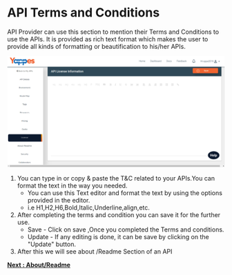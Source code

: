 API Terms and Conditions
========================

API Provider can use this section to mention their Terms and Conditions
to use the APIs. It is provided as rich text format which makes the user
to provide all kinds of formatting or beautification to his/her APIs.

![](images/existing_api/existing_api_license_01.png)

1.  You can type in or copy & paste the T&C related to your APIs.You can
    format the text in the way you needed.
    -   You can use this Text editor and format the text by using the
        options provided in the editor.
    -   i.e H1,H2,H6,Bold,Italic,Underline,align,etc.
2.  After completing the terms and condition you can save it for the
    further use.
    -   Save - Click on save ,Once you completed the Terms and
        conditions.
    -   Update - If any editing is done, it can be save by clicking on
        the "Update" button.
3.  After this we will see about /Readme Section of an API 

[**Next :
    About/Readme**](about.md)
